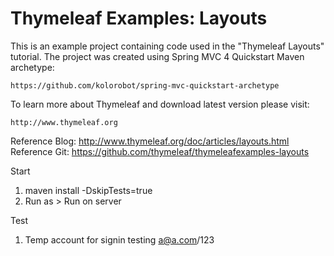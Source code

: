 Thymeleaf Examples: Layouts
===========================
 
This is an example project containing code used in the "Thymeleaf Layouts" tutorial. The project was created using Spring MVC 4 Quickstart Maven archetype:

    https://github.com/kolorobot/spring-mvc-quickstart-archetype
 
To learn more about Thymeleaf and download latest version please visit:
 
    http://www.thymeleaf.org
    
Reference Blog: http://www.thymeleaf.org/doc/articles/layouts.html
Reference Git: https://github.com/thymeleaf/thymeleafexamples-layouts

Start
1. maven install -DskipTests=true
2. Run as > Run on server

Test
1. Temp account for signin testing a@a.com/123